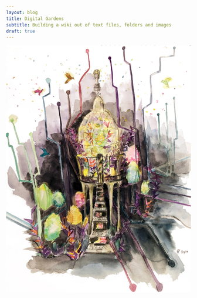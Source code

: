 ```yaml
---
layout: blog
title: Digital Gardens
subtitle: Building a wiki out of text files, folders and images
draft: true
---
```



![](/images/Digital-Garden.jpg)
